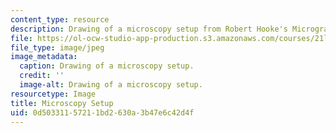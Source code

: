 ```yaml
---
content_type: resource
description: Drawing of a microscopy setup from Robert Hooke's Micrographia.
file: https://ol-ocw-studio-app-production.s3.amazonaws.com/courses/21l-016-learning-from-the-past-drama-science-performance-spring-2009/0d50331157211bd2630a3b47e6c42d4f_02.jpg
file_type: image/jpeg
image_metadata:
  caption: Drawing of a microscopy setup.
  credit: ''
  image-alt: Drawing of a microscopy setup.
resourcetype: Image
title: Microscopy Setup
uid: 0d503311-5721-1bd2-630a-3b47e6c42d4f
---
```

